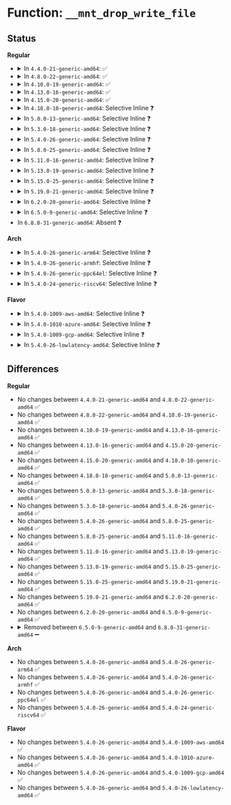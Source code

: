# Function: <code>__mnt_drop_write_file</code>

## Status
<b>Regular</b>
<ul>
<li>
<details>
<summary>In <code>4.4.0-21-generic-amd64</code>: ✅</summary>

```c
void __mnt_drop_write_file(struct file * file)
```

```json
{
  "name": "__mnt_drop_write_file",
  "collision_type": "Unique Global",
  "inline_type": "No",
  "funcs": [
    {
      "addr": 18446744071581128480,
      "name": "__mnt_drop_write_file",
      "external": true,
      "loc": "fs/namespace.c:483",
      "file": "fs/namespace.c",
      "inline": "seen, unknown",
      "caller_inline": [],
      "caller_func": [
        "fs/inode.c:file_update_time"
      ]
    }
  ],
  "symbols": [
    {
      "addr": 18446744071581128480,
      "name": "__mnt_drop_write_file",
      "section": ".text",
      "bind": "STB_GLOBAL",
      "size": 23
    }
  ]
}
```
</details>
</li>
<li>
<details>
<summary>In <code>4.8.0-22-generic-amd64</code>: ✅</summary>

```c
void __mnt_drop_write_file(struct file * file)
```

```json
{
  "name": "__mnt_drop_write_file",
  "collision_type": "Unique Global",
  "inline_type": "No",
  "funcs": [
    {
      "addr": 18446744071581294320,
      "name": "__mnt_drop_write_file",
      "external": true,
      "loc": "fs/namespace.c:483",
      "file": "fs/namespace.c",
      "inline": "seen, unknown",
      "caller_inline": [],
      "caller_func": [
        "fs/inode.c:file_update_time"
      ]
    }
  ],
  "symbols": [
    {
      "addr": 18446744071581294320,
      "name": "__mnt_drop_write_file",
      "section": ".text",
      "bind": "STB_GLOBAL",
      "size": 23
    }
  ]
}
```
</details>
</li>
<li>
<details>
<summary>In <code>4.10.0-19-generic-amd64</code>: ✅</summary>

```c
void __mnt_drop_write_file(struct file * file)
```

```json
{
  "name": "__mnt_drop_write_file",
  "collision_type": "Unique Global",
  "inline_type": "No",
  "funcs": [
    {
      "addr": 18446744071581373152,
      "name": "__mnt_drop_write_file",
      "external": true,
      "loc": "fs/namespace.c:482",
      "file": "fs/namespace.c",
      "inline": "seen, unknown",
      "caller_inline": [],
      "caller_func": [
        "fs/inode.c:file_update_time"
      ]
    }
  ],
  "symbols": [
    {
      "addr": 18446744071581373152,
      "name": "__mnt_drop_write_file",
      "section": ".text",
      "bind": "STB_GLOBAL",
      "size": 23
    }
  ]
}
```
</details>
</li>
<li>
<details>
<summary>In <code>4.13.0-16-generic-amd64</code>: ✅</summary>

```c
void __mnt_drop_write_file(struct file * file)
```

```json
{
  "name": "__mnt_drop_write_file",
  "collision_type": "Unique Global",
  "inline_type": "No",
  "funcs": [
    {
      "addr": 18446744071581428352,
      "name": "__mnt_drop_write_file",
      "external": true,
      "loc": "fs/namespace.c:483",
      "file": "fs/namespace.c",
      "inline": "seen, unknown",
      "caller_inline": [],
      "caller_func": [
        "fs/inode.c:file_update_time"
      ]
    }
  ],
  "symbols": [
    {
      "addr": 18446744071581428352,
      "name": "__mnt_drop_write_file",
      "section": ".text",
      "bind": "STB_GLOBAL",
      "size": 23
    }
  ]
}
```
</details>
</li>
<li>
<details>
<summary>In <code>4.15.0-20-generic-amd64</code>: ✅</summary>

```c
void __mnt_drop_write_file(struct file * file)
```

```json
{
  "name": "__mnt_drop_write_file",
  "collision_type": "Unique Global",
  "inline_type": "No",
  "funcs": [
    {
      "addr": 18446744071581570192,
      "name": "__mnt_drop_write_file",
      "external": true,
      "loc": "fs/namespace.c:537",
      "file": "fs/namespace.c",
      "inline": "seen, unknown",
      "caller_inline": [],
      "caller_func": [
        "fs/inode.c:file_update_time"
      ]
    }
  ],
  "symbols": [
    {
      "addr": 18446744071581570192,
      "name": "__mnt_drop_write_file",
      "section": ".text",
      "bind": "STB_GLOBAL",
      "size": 23
    }
  ]
}
```
</details>
</li>
<li>
<details>
<summary>In <code>4.18.0-10-generic-amd64</code>: Selective Inline ❓</summary>

```c
void __mnt_drop_write_file(struct file * file)
```

```json
{
  "name": "__mnt_drop_write_file",
  "collision_type": "Unique Global",
  "inline_type": "Selective",
  "funcs": [
    {
      "addr": 18446744071581725456,
      "name": "__mnt_drop_write_file",
      "external": true,
      "loc": "fs/namespace.c:537",
      "file": "fs/namespace.c",
      "inline": "not declared, inlined",
      "caller_inline": [],
      "caller_func": [
        "fs/inode.c:file_update_time"
      ]
    }
  ],
  "symbols": [
    {
      "addr": 18446744071581725456,
      "name": "__mnt_drop_write_file",
      "section": ".text",
      "bind": "STB_GLOBAL",
      "size": 23
    }
  ]
}
```
</details>
</li>
<li>
<details>
<summary>In <code>5.0.0-13-generic-amd64</code>: Selective Inline ❓</summary>

```c
void __mnt_drop_write_file(struct file * file)
```

```json
{
  "name": "__mnt_drop_write_file",
  "collision_type": "Unique Global",
  "inline_type": "Selective",
  "funcs": [
    {
      "addr": 18446744071581804949,
      "name": "__mnt_drop_write_file",
      "external": true,
      "loc": "fs/namespace.c:454",
      "file": "fs/namespace.c",
      "inline": "not declared, inlined",
      "caller_inline": [
        "fs/namespace.c:mnt_drop_write_file"
      ],
      "caller_func": [
        "fs/inode.c:file_update_time"
      ]
    }
  ],
  "symbols": [
    {
      "addr": 18446744071581812016,
      "name": "__mnt_drop_write_file",
      "section": ".text",
      "bind": "STB_GLOBAL",
      "size": 23
    }
  ]
}
```
</details>
</li>
<li>
<details>
<summary>In <code>5.3.0-18-generic-amd64</code>: Selective Inline ❓</summary>

```c
void __mnt_drop_write_file(struct file * file)
```

```json
{
  "name": "__mnt_drop_write_file",
  "collision_type": "Unique Global",
  "inline_type": "Selective",
  "funcs": [
    {
      "addr": 18446744071581924197,
      "name": "__mnt_drop_write_file",
      "external": true,
      "loc": "fs/namespace.c:451",
      "file": "fs/namespace.c",
      "inline": "not declared, inlined",
      "caller_inline": [
        "fs/namespace.c:mnt_drop_write_file"
      ],
      "caller_func": [
        "fs/inode.c:file_update_time"
      ]
    }
  ],
  "symbols": [
    {
      "addr": 18446744071581932096,
      "name": "__mnt_drop_write_file",
      "section": ".text",
      "bind": "STB_GLOBAL",
      "size": 23
    }
  ]
}
```
</details>
</li>
<li>
<details>
<summary>In <code>5.4.0-26-generic-amd64</code>: Selective Inline ❓</summary>

```c
void __mnt_drop_write_file(struct file * file)
```

```json
{
  "name": "__mnt_drop_write_file",
  "collision_type": "Unique Global",
  "inline_type": "Selective",
  "funcs": [
    {
      "addr": 18446744071581996597,
      "name": "__mnt_drop_write_file",
      "external": true,
      "loc": "fs/namespace.c:451",
      "file": "fs/namespace.c",
      "inline": "not declared, inlined",
      "caller_inline": [
        "fs/namespace.c:mnt_drop_write_file"
      ],
      "caller_func": [
        "fs/inode.c:file_update_time"
      ]
    }
  ],
  "symbols": [
    {
      "addr": 18446744071582004720,
      "name": "__mnt_drop_write_file",
      "section": ".text",
      "bind": "STB_GLOBAL",
      "size": 23
    }
  ]
}
```
</details>
</li>
<li>
<details>
<summary>In <code>5.8.0-25-generic-amd64</code>: Selective Inline ❓</summary>

```c
void __mnt_drop_write_file(struct file * file)
```

```json
{
  "name": "__mnt_drop_write_file",
  "collision_type": "Unique Global",
  "inline_type": "Selective",
  "funcs": [
    {
      "addr": 18446744071582230293,
      "name": "__mnt_drop_write_file",
      "external": true,
      "loc": "fs/namespace.c:451",
      "file": "fs/namespace.c",
      "inline": "not declared, inlined",
      "caller_inline": [
        "fs/namespace.c:mnt_drop_write_file"
      ],
      "caller_func": [
        "fs/inode.c:file_update_time"
      ]
    }
  ],
  "symbols": [
    {
      "addr": 18446744071582241568,
      "name": "__mnt_drop_write_file",
      "section": ".text",
      "bind": "STB_GLOBAL",
      "size": 23
    }
  ]
}
```
</details>
</li>
<li>
<details>
<summary>In <code>5.11.0-16-generic-amd64</code>: Selective Inline ❓</summary>

```c
void __mnt_drop_write_file(struct file * file)
```

```json
{
  "name": "__mnt_drop_write_file",
  "collision_type": "Unique Global",
  "inline_type": "Selective",
  "funcs": [
    {
      "addr": 18446744071582280293,
      "name": "__mnt_drop_write_file",
      "external": true,
      "loc": "fs/namespace.c:451",
      "file": "fs/namespace.c",
      "inline": "not declared, inlined",
      "caller_inline": [
        "fs/namespace.c:mnt_drop_write_file"
      ],
      "caller_func": [
        "fs/inode.c:file_update_time"
      ]
    }
  ],
  "symbols": [
    {
      "addr": 18446744071582290544,
      "name": "__mnt_drop_write_file",
      "section": ".text",
      "bind": "STB_GLOBAL",
      "size": 23
    }
  ]
}
```
</details>
</li>
<li>
<details>
<summary>In <code>5.13.0-19-generic-amd64</code>: Selective Inline ❓</summary>

```c
void __mnt_drop_write_file(struct file * file)
```

```json
{
  "name": "__mnt_drop_write_file",
  "collision_type": "Unique Global",
  "inline_type": "Selective",
  "funcs": [
    {
      "addr": 18446744071582305605,
      "name": "__mnt_drop_write_file",
      "external": true,
      "loc": "fs/namespace.c:457",
      "file": "fs/namespace.c",
      "inline": "not declared, inlined",
      "caller_inline": [
        "fs/namespace.c:mnt_drop_write_file",
        "fs/namespace.c:mnt_drop_write_file"
      ],
      "caller_func": [
        "fs/inode.c:file_update_time"
      ]
    }
  ],
  "symbols": [
    {
      "addr": 18446744071582317664,
      "name": "__mnt_drop_write_file",
      "section": ".text",
      "bind": "STB_GLOBAL",
      "size": 29
    }
  ]
}
```
</details>
</li>
<li>
<details>
<summary>In <code>5.15.0-25-generic-amd64</code>: Selective Inline ❓</summary>

```c
void __mnt_drop_write_file(struct file * file)
```

```json
{
  "name": "__mnt_drop_write_file",
  "collision_type": "Unique Global",
  "inline_type": "Selective",
  "funcs": [
    {
      "addr": 18446744071582624949,
      "name": "__mnt_drop_write_file",
      "external": true,
      "loc": "fs/namespace.c:459",
      "file": "fs/namespace.c",
      "inline": "not declared, inlined",
      "caller_inline": [
        "fs/namespace.c:mnt_drop_write_file",
        "fs/namespace.c:mnt_drop_write_file"
      ],
      "caller_func": [
        "fs/inode.c:file_update_time"
      ]
    }
  ],
  "symbols": [
    {
      "addr": 18446744071582637984,
      "name": "__mnt_drop_write_file",
      "section": ".text",
      "bind": "STB_GLOBAL",
      "size": 29
    }
  ]
}
```
</details>
</li>
<li>
<details>
<summary>In <code>5.19.0-21-generic-amd64</code>: Selective Inline ❓</summary>

```c
void __mnt_drop_write_file(struct file * file)
```

```json
{
  "name": "__mnt_drop_write_file",
  "collision_type": "Unique Global",
  "inline_type": "Selective",
  "funcs": [
    {
      "addr": 18446744071583164133,
      "name": "__mnt_drop_write_file",
      "external": true,
      "loc": "fs/namespace.c:475",
      "file": "fs/namespace.c",
      "inline": "not declared, inlined",
      "caller_inline": [
        "fs/namespace.c:mnt_drop_write_file",
        "fs/namespace.c:mnt_drop_write_file"
      ],
      "caller_func": [
        "fs/inode.c:file_update_time"
      ]
    }
  ],
  "symbols": [
    {
      "addr": 18446744071583174832,
      "name": "__mnt_drop_write_file",
      "section": ".text",
      "bind": "STB_GLOBAL",
      "size": 67
    }
  ]
}
```
</details>
</li>
<li>
<details>
<summary>In <code>6.2.0-20-generic-amd64</code>: Selective Inline ❓</summary>

```c
void __mnt_drop_write_file(struct file * file)
```

```json
{
  "name": "__mnt_drop_write_file",
  "collision_type": "Unique Global",
  "inline_type": "Selective",
  "funcs": [
    {
      "addr": 18446744071583739381,
      "name": "__mnt_drop_write_file",
      "external": true,
      "loc": "fs/namespace.c:590",
      "file": "fs/namespace.c",
      "inline": "not declared, inlined",
      "caller_inline": [
        "fs/namespace.c:mnt_drop_write_file",
        "fs/namespace.c:mnt_drop_write_file"
      ],
      "caller_func": [
        "fs/inode.c:file_modified_flags",
        "fs/inode.c:file_update_time"
      ]
    }
  ],
  "symbols": [
    {
      "addr": 18446744071583749904,
      "name": "__mnt_drop_write_file",
      "section": ".text",
      "bind": "STB_GLOBAL",
      "size": 67
    }
  ]
}
```
</details>
</li>
<li>
<details>
<summary>In <code>6.5.0-9-generic-amd64</code>: Selective Inline ❓</summary>

```c
void __mnt_drop_write_file(struct file * file)
```

```json
{
  "name": "__mnt_drop_write_file",
  "collision_type": "Unique Global",
  "inline_type": "Selective",
  "funcs": [
    {
      "addr": 18446744071583956133,
      "name": "__mnt_drop_write_file",
      "external": true,
      "loc": "fs/namespace.c:485",
      "file": "fs/namespace.c",
      "inline": "not declared, inlined",
      "caller_inline": [
        "fs/namespace.c:mnt_drop_write_file",
        "fs/namespace.c:mnt_drop_write_file"
      ],
      "caller_func": [
        "fs/inode.c:file_modified_flags",
        "fs/inode.c:file_update_time"
      ]
    }
  ],
  "symbols": [
    {
      "addr": 18446744071583966448,
      "name": "__mnt_drop_write_file",
      "section": ".text",
      "bind": "STB_GLOBAL",
      "size": 70
    }
  ]
}
```
</details>
</li>
<li>
In <code>6.8.0-31-generic-amd64</code>: Absent ❓
</li>
</ul>
<b>Arch</b>
<ul>
<li>
<details>
<summary>In <code>5.4.0-26-generic-arm64</code>: Selective Inline ❓</summary>

```c
void __mnt_drop_write_file(struct file * file)
```

```json
{
  "name": "__mnt_drop_write_file",
  "collision_type": "Unique Global",
  "inline_type": "Selective",
  "funcs": [
    {
      "addr": 18446603336493517432,
      "name": "__mnt_drop_write_file",
      "external": true,
      "loc": "fs/namespace.c:451",
      "file": "fs/namespace.c",
      "inline": "not declared, inlined",
      "caller_inline": [
        "fs/namespace.c:mnt_drop_write_file"
      ],
      "caller_func": [
        "fs/inode.c:file_update_time"
      ]
    }
  ],
  "symbols": [
    {
      "addr": 18446603336493525840,
      "name": "__mnt_drop_write_file",
      "section": ".text",
      "bind": "STB_GLOBAL",
      "size": 76
    }
  ]
}
```
</details>
</li>
<li>
<details>
<summary>In <code>5.4.0-26-generic-armhf</code>: Selective Inline ❓</summary>

```c
void __mnt_drop_write_file(struct file * file)
```

```json
{
  "name": "__mnt_drop_write_file",
  "collision_type": "Unique Global",
  "inline_type": "Selective",
  "funcs": [
    {
      "addr": 3227069468,
      "name": "__mnt_drop_write_file",
      "external": true,
      "loc": "fs/namespace.c:451",
      "file": "fs/namespace.c",
      "inline": "not declared, inlined",
      "caller_inline": [
        "fs/namespace.c:mnt_drop_write_file"
      ],
      "caller_func": [
        "fs/inode.c:file_update_time"
      ]
    }
  ],
  "symbols": [
    {
      "addr": 3227079088,
      "name": "__mnt_drop_write_file",
      "section": ".text",
      "bind": "STB_GLOBAL",
      "size": 64
    }
  ]
}
```
</details>
</li>
<li>
<details>
<summary>In <code>5.4.0-26-generic-ppc64el</code>: Selective Inline ❓</summary>

```c
void __mnt_drop_write_file(struct file * file)
```

```json
{
  "name": "__mnt_drop_write_file",
  "collision_type": "Unique Global",
  "inline_type": "Selective",
  "funcs": [
    {
      "addr": 13835058055287082656,
      "name": "__mnt_drop_write_file",
      "external": true,
      "loc": "fs/namespace.c:451",
      "file": "fs/namespace.c",
      "inline": "not declared, inlined",
      "caller_inline": [
        "fs/namespace.c:mnt_drop_write_file"
      ],
      "caller_func": [
        "fs/inode.c:file_update_time"
      ]
    }
  ],
  "symbols": [
    {
      "addr": 13835058055287092224,
      "name": "__mnt_drop_write_file",
      "section": ".text",
      "bind": "STB_GLOBAL",
      "size": 92
    }
  ]
}
```
</details>
</li>
<li>
<details>
<summary>In <code>5.4.0-24-generic-riscv64</code>: Selective Inline ❓</summary>

```c
void __mnt_drop_write_file(struct file * file)
```

```json
{
  "name": "__mnt_drop_write_file",
  "collision_type": "Unique Global",
  "inline_type": "Selective",
  "funcs": [
    {
      "addr": 18446743936273184134,
      "name": "__mnt_drop_write_file",
      "external": true,
      "loc": "fs/namespace.c:451",
      "file": "fs/namespace.c",
      "inline": "not declared, inlined",
      "caller_inline": [
        "fs/namespace.c:mnt_drop_write_file"
      ],
      "caller_func": [
        "fs/inode.c:file_update_time"
      ]
    }
  ],
  "symbols": [
    {
      "addr": 18446743936273192672,
      "name": "__mnt_drop_write_file",
      "section": ".text",
      "bind": "STB_GLOBAL",
      "size": 76
    }
  ]
}
```
</details>
</li>
</ul>
<b>Flavor</b>
<ul>
<li>
<details>
<summary>In <code>5.4.0-1009-aws-amd64</code>: Selective Inline ❓</summary>

```c
void __mnt_drop_write_file(struct file * file)
```

```json
{
  "name": "__mnt_drop_write_file",
  "collision_type": "Unique Global",
  "inline_type": "Selective",
  "funcs": [
    {
      "addr": 18446744071581965333,
      "name": "__mnt_drop_write_file",
      "external": true,
      "loc": "fs/namespace.c:451",
      "file": "fs/namespace.c",
      "inline": "not declared, inlined",
      "caller_inline": [
        "fs/namespace.c:mnt_drop_write_file"
      ],
      "caller_func": [
        "fs/inode.c:file_update_time"
      ]
    }
  ],
  "symbols": [
    {
      "addr": 18446744071581973456,
      "name": "__mnt_drop_write_file",
      "section": ".text",
      "bind": "STB_GLOBAL",
      "size": 23
    }
  ]
}
```
</details>
</li>
<li>
<details>
<summary>In <code>5.4.0-1010-azure-amd64</code>: Selective Inline ❓</summary>

```c
void __mnt_drop_write_file(struct file * file)
```

```json
{
  "name": "__mnt_drop_write_file",
  "collision_type": "Unique Global",
  "inline_type": "Selective",
  "funcs": [
    {
      "addr": 18446744071581902901,
      "name": "__mnt_drop_write_file",
      "external": true,
      "loc": "fs/namespace.c:451",
      "file": "fs/namespace.c",
      "inline": "not declared, inlined",
      "caller_inline": [
        "fs/namespace.c:mnt_drop_write_file"
      ],
      "caller_func": [
        "fs/inode.c:file_update_time"
      ]
    }
  ],
  "symbols": [
    {
      "addr": 18446744071581911024,
      "name": "__mnt_drop_write_file",
      "section": ".text",
      "bind": "STB_GLOBAL",
      "size": 23
    }
  ]
}
```
</details>
</li>
<li>
<details>
<summary>In <code>5.4.0-1009-gcp-amd64</code>: Selective Inline ❓</summary>

```c
void __mnt_drop_write_file(struct file * file)
```

```json
{
  "name": "__mnt_drop_write_file",
  "collision_type": "Unique Global",
  "inline_type": "Selective",
  "funcs": [
    {
      "addr": 18446744071581956613,
      "name": "__mnt_drop_write_file",
      "external": true,
      "loc": "fs/namespace.c:451",
      "file": "fs/namespace.c",
      "inline": "not declared, inlined",
      "caller_inline": [
        "fs/namespace.c:mnt_drop_write_file"
      ],
      "caller_func": [
        "fs/inode.c:file_update_time"
      ]
    }
  ],
  "symbols": [
    {
      "addr": 18446744071581964736,
      "name": "__mnt_drop_write_file",
      "section": ".text",
      "bind": "STB_GLOBAL",
      "size": 23
    }
  ]
}
```
</details>
</li>
<li>
<details>
<summary>In <code>5.4.0-26-lowlatency-amd64</code>: Selective Inline ❓</summary>

```c
void __mnt_drop_write_file(struct file * file)
```

```json
{
  "name": "__mnt_drop_write_file",
  "collision_type": "Unique Global",
  "inline_type": "Selective",
  "funcs": [
    {
      "addr": 18446744071582027061,
      "name": "__mnt_drop_write_file",
      "external": true,
      "loc": "fs/namespace.c:451",
      "file": "fs/namespace.c",
      "inline": "not declared, inlined",
      "caller_inline": [
        "fs/namespace.c:mnt_drop_write_file"
      ],
      "caller_func": [
        "fs/inode.c:file_update_time"
      ]
    }
  ],
  "symbols": [
    {
      "addr": 18446744071582035152,
      "name": "__mnt_drop_write_file",
      "section": ".text",
      "bind": "STB_GLOBAL",
      "size": 45
    }
  ]
}
```
</details>
</li>
</ul>

## Differences
<b>Regular</b>
<ul>
<li>
No changes between <code>4.4.0-21-generic-amd64</code> and <code>4.8.0-22-generic-amd64</code> ✅
</li>
<li>
No changes between <code>4.8.0-22-generic-amd64</code> and <code>4.10.0-19-generic-amd64</code> ✅
</li>
<li>
No changes between <code>4.10.0-19-generic-amd64</code> and <code>4.13.0-16-generic-amd64</code> ✅
</li>
<li>
No changes between <code>4.13.0-16-generic-amd64</code> and <code>4.15.0-20-generic-amd64</code> ✅
</li>
<li>
No changes between <code>4.15.0-20-generic-amd64</code> and <code>4.18.0-10-generic-amd64</code> ✅
</li>
<li>
No changes between <code>4.18.0-10-generic-amd64</code> and <code>5.0.0-13-generic-amd64</code> ✅
</li>
<li>
No changes between <code>5.0.0-13-generic-amd64</code> and <code>5.3.0-18-generic-amd64</code> ✅
</li>
<li>
No changes between <code>5.3.0-18-generic-amd64</code> and <code>5.4.0-26-generic-amd64</code> ✅
</li>
<li>
No changes between <code>5.4.0-26-generic-amd64</code> and <code>5.8.0-25-generic-amd64</code> ✅
</li>
<li>
No changes between <code>5.8.0-25-generic-amd64</code> and <code>5.11.0-16-generic-amd64</code> ✅
</li>
<li>
No changes between <code>5.11.0-16-generic-amd64</code> and <code>5.13.0-19-generic-amd64</code> ✅
</li>
<li>
No changes between <code>5.13.0-19-generic-amd64</code> and <code>5.15.0-25-generic-amd64</code> ✅
</li>
<li>
No changes between <code>5.15.0-25-generic-amd64</code> and <code>5.19.0-21-generic-amd64</code> ✅
</li>
<li>
No changes between <code>5.19.0-21-generic-amd64</code> and <code>6.2.0-20-generic-amd64</code> ✅
</li>
<li>
No changes between <code>6.2.0-20-generic-amd64</code> and <code>6.5.0-9-generic-amd64</code> ✅
</li>
<li>
<details>
<summary>Removed between <code>6.5.0-9-generic-amd64</code> and <code>6.8.0-31-generic-amd64</code> ➖</summary>

```c
void __mnt_drop_write_file(struct file * file)
```
</details>
</li>
</ul>
<b>Arch</b>
<ul>
<li>
No changes between <code>5.4.0-26-generic-amd64</code> and <code>5.4.0-26-generic-arm64</code> ✅
</li>
<li>
No changes between <code>5.4.0-26-generic-amd64</code> and <code>5.4.0-26-generic-armhf</code> ✅
</li>
<li>
No changes between <code>5.4.0-26-generic-amd64</code> and <code>5.4.0-26-generic-ppc64el</code> ✅
</li>
<li>
No changes between <code>5.4.0-26-generic-amd64</code> and <code>5.4.0-24-generic-riscv64</code> ✅
</li>
</ul>
<b>Flavor</b>
<ul>
<li>
No changes between <code>5.4.0-26-generic-amd64</code> and <code>5.4.0-1009-aws-amd64</code> ✅
</li>
<li>
No changes between <code>5.4.0-26-generic-amd64</code> and <code>5.4.0-1010-azure-amd64</code> ✅
</li>
<li>
No changes between <code>5.4.0-26-generic-amd64</code> and <code>5.4.0-1009-gcp-amd64</code> ✅
</li>
<li>
No changes between <code>5.4.0-26-generic-amd64</code> and <code>5.4.0-26-lowlatency-amd64</code> ✅
</li>
</ul>
